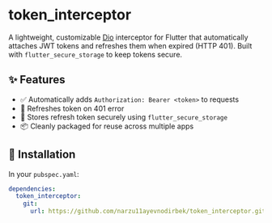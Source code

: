 # token_interceptor

A lightweight, customizable [Dio](https://pub.dev/packages/dio) interceptor for Flutter that automatically attaches JWT tokens and refreshes them when expired (HTTP 401). Built with `flutter_secure_storage` to keep tokens secure.

## ✨ Features

- ✅ Automatically adds `Authorization: Bearer <token>` to requests
- 🔁 Refreshes token on 401 error
- 🔐 Stores refresh token securely using `flutter_secure_storage`
- 📦 Cleanly packaged for reuse across multiple apps

## 🚀 Installation

In your `pubspec.yaml`:

```yaml
dependencies:
  token_interceptor:
    git:
      url: https://github.com/narzu11ayevnodirbek/token_interceptor.git

